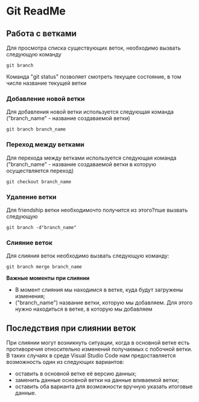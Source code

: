 # Git ReadMe

## Работа с ветками

Для просмотра списка существующих веток, необходимо вызвать следующую команду

    git branch

Команда "git status" позволяет смотреть текущее состояние, в том числе название текущей ветки

### Добавление новой ветки

Для добавления новой ветки используется следующая команда ("branch_name" - название создаваемой ветки)

    git branch branch_name

### Переход между ветками

Для перехода между ветками используется следующая команда ("branch_name" - название создаваемой ветки в которую осуществляется переход)

    git checkout branch_name

### Удаление ветки

Для friendship ветки необходимочто получится из этого?пше вызвать следующую

    git branch -d"branch_name"

### Слияние веток

Для слияния веток необходимо вызвать следующую команду:

    git branch merge branch_name

**Важные моменты при слиянии**

- В момент слияния мы находимся в ветке, куда будут загружены изменения;
- ("branch_name") название ветки, которую мы добавляем. Для этого нужно находиться в ветке, в которую мы добавляем

## Последствия при слиянии веток

При слиянии могут возникнуть ситуации, когда в основной ветке есть противоречия относительно изменений получаемых с побочной ветки. В таких случаях в среде Visual Studio Code нам предоставляется возможность один из следующих вариантов:

- оставить в основной ветке её версию данных;
- заменить данные основной ветки на данные вливаемой ветки;
- оставить оба варианта для возможности вручную указать итоговые данные.
